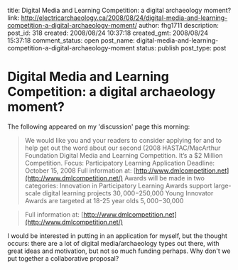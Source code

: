 title: Digital Media and Learning Competition: a digital archaeology moment?
link: http://electricarchaeology.ca/2008/08/24/digital-media-and-learning-competition-a-digital-archaeology-moment/
author: fhg1711
description: 
post_id: 318
created: 2008/08/24 10:37:18
created_gmt: 2008/08/24 15:37:18
comment_status: open
post_name: digital-media-and-learning-competition-a-digital-archaeology-moment
status: publish
post_type: post

# Digital Media and Learning Competition: a digital archaeology moment?

The following appeared on my 'discussion' page this morning: 

> We would like you and your readers to consider applying for and to help get out the word about our second (2008 HASTAC/MacArthur Foundation Digital Media and Learning Competition. It’s a $2 Million Competition. Focus: Participatory Learning Application Deadline: October 15, 2008 Full information at: [http://www.dmlcompetition.net](http://www.dmlcompetition.net/) Awards will be made in two categories: Innovation in Participatory Learning Awards support large-scale digital learning projects $30,000-$250,000 Young Innovator Awards are targeted at 18-25 year olds $5,000-$30,000

> Full information at: [http://www.dmlcompetition.net](http://www.dmlcompetition.net/)

I would be interested in putting in an application for myself, but the thought occurs: there are a lot of digital media/archaeology types out there, with great ideas and motivation, but not so much funding perhaps. Why don't we put together a collaborative proposal?